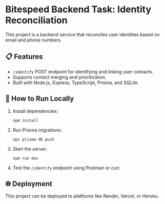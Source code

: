 # Bitespeed Backend Task: Identity Reconciliation

This project is a backend service that reconciles user identities based on email and phone numbers.

## 📋 Features
- `/identify` POST endpoint for identifying and linking user contacts.
- Supports contact merging and prioritization.
- Built with Node.js, Express, TypeScript, Prisma, and SQLite.

## 🚀 How to Run Locally
1. Install dependencies:
    ```
    npm install
    ```
2. Run Prisma migrations:
    ```
    npx prisma db push
    ```
3. Start the server:
    ```
    npm run dev
    ```
4. Test the `/identify` endpoint using Postman or curl.

## 🌐 Deployment
This project can be deployed to platforms like Render, Vercel, or Heroku.


